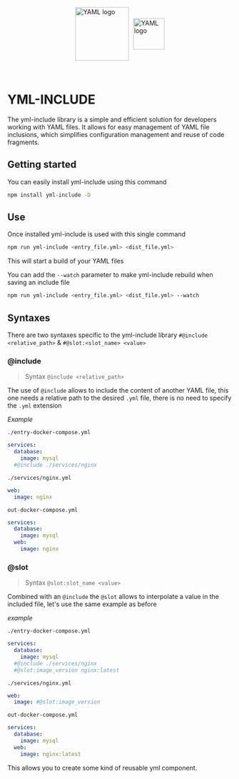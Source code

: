 <p style="display:flex;align-items:center;gap:10px;justify-content:center">
   <img width="120" src="https://cdn.icon-icons.com/icons2/2699/PNG/512/yaml_logo_icon_169687.png" alt="YAML logo">
   <img  height="70" src="https://seeklogo.com/images/N/nodejs-logo-FBE122E377-seeklogo.com.png" alt="YAML logo">
</p>

<br/>

# YML-INCLUDE

The yml-include library is a simple and efficient solution for developers working with YAML files. It allows for easy management of YAML file inclusions, which simplifies configuration management and reuse of code fragments.

## Getting started

You can easily install yml-include using this command

```bash
npm install yml-include -D
```

## Use

Once installed yml-include is used with this single command

```bash
npm run yml-include <entry_file.yml> <dist_file.yml>
```

This will start a build of your YAML files

You can add the `--watch` parameter to make yml-include rebuild when saving an include file

```bash
npm run yml-include <entry_file.yml> <dist_file.yml> --watch
```

## Syntaxes

There are two syntaxes specific to the yml-include library
`#@include <relative_path>` & `#@slot:<slot_name> <value>`

### @include

> Syntax `@include <relative_path>`

The use of `@include` allows to include the content of another YAML file, this one needs a relative path to the desired `.yml` file, there is no need to specify the `.yml` extension

_Example_

`./entry-docker-compose.yml`

```yaml
services:
  database:
    image: mysql
  #@include ./services/nginx
```

`./services/nginx.yml`

```yaml
web:
  image: nginx
```

`out-docker-compose.yml`

```yaml
services:
  database:
    image: mysql
  web:
    image: nginx
```

### @slot

> Syntax `@slot:slot_name <value>`

Combined with an `@include` the `@slot` allows to interpolate a value in the included file, let's use the same example as before

_example_

`./entry-docker-compose.yml`

```yaml
services:
  database:
    image: mysql
  #@include ./services/nginx
  #@slot:image_version nginx:latest
```

`./services/nginx.yml`

```yaml
web:
  image: #@slot:image_version
```

`out-docker-compose.yml`

```yaml
services:
  database:
    image: mysql
  web:
    image: nginx:latest
```

This allows you to create some kind of reusable yml component.
